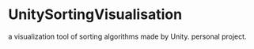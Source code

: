 # UnitySortingVisualisation
a visualization tool of sorting algorithms made by Unity. personal project.
